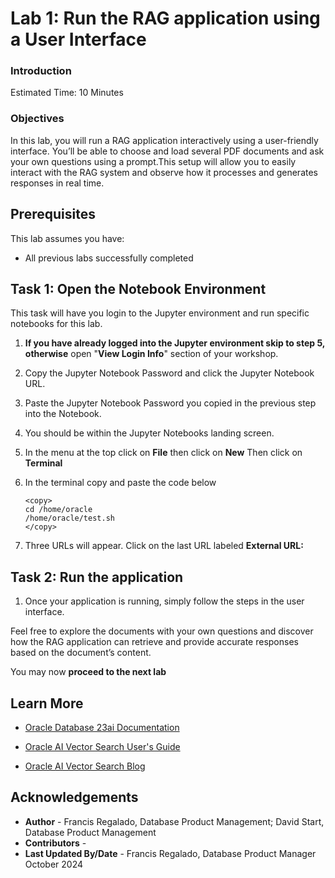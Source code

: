 # Lab 1: Run the RAG application using a User Interface

### **Introduction** 
Estimated Time: 10 Minutes

### **Objectives**

In this lab, you will run a RAG application interactively using a user-friendly interface. You’ll be able to choose and load several PDF documents and ask your own questions using a prompt.This setup will allow you to easily interact with the RAG system and observe how it processes and generates responses in real time.

## Prerequisites
This lab assumes you have:
- All previous labs successfully completed

## Task 1: Open the Notebook Environment
This task will have you login to the Jupyter environment and run specific notebooks for this lab.

1. **If you have already logged into the Jupyter environment skip to step 5, otherwise** open "**View Login Info**" section of your workshop.

2. Copy the Jupyter Notebook Password and click the Jupyter Notebook URL.

3. Paste the Jupyter Notebook Password you copied in the previous step into the Notebook.

4. You should be within the Jupyter Notebooks landing screen. 

5. In the menu at the top click on **File** then click on **New** Then click on **Terminal**
6. In the terminal copy and paste the code below
   ````
   <copy>
   cd /home/oracle
   /home/oracle/test.sh
   </copy>
   ````

7. Three URLs will appear. Click on the last URL labeled **External URL:**

## Task 2: Run the application

1. Once your application is running, simply follow the steps in the user interface.

Feel free to explore the documents with your own questions and discover how the RAG application can retrieve and provide accurate responses based on the document’s content.

You may now **proceed to the next lab** 

## Learn More

- [Oracle Database 23ai Documentation](https://docs.oracle.com/en/database/oracle/oracle-database/index.html)

- [Oracle AI Vector Search User's Guide](https://docs.oracle.com/en/database/oracle/oracle-database/23/vecse/whats-new-oracle-ai-vector-search.html)

- [Oracle AI Vector Search Blog](https://blogs.oracle.com/database/post/oracle-announces-general-availability-of-ai-vector-search-in-oracle-database-23ai)


## Acknowledgements
* **Author** - Francis Regalado, Database Product Management; David Start, Database Product Management
* **Contributors** -
* **Last Updated By/Date** - Francis Regalado, Database Product Manager October 2024
